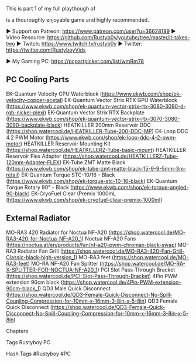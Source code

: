 This is part 1 <chappter> of my full playthough of <game>

<game> is a thouroughly enjoyable game and highly recommended.

► Support on Patreon: https://www.patreon.com/user?u=36628189
► Video Resource: https://github.com/Rustyb0y/youtube/tree/master/it-takes-two
► Twitch: https://www.twitch.tv/rustyb0y
► Twitter: https://twitter.com/RustyboyVids

► My Gaming PC: https://pcpartpicker.com/list/wmRm78

PC Cooling Parts
---------------------------------------------------
EK-Quantum Velocity CPU Waterblock (https://www.ekwb.com/shop/ek-velocity-copper-acetal)
EK-Quantum Vector Strix RTX  GPU Waterblock (https://www.ekwb.com/shop/ek-quantum-vector-strix-rtx-3080-3090-d-rgb-nickel-plexi)
EK-Quantum Vector Strix RTX Backplate (https://www.ekwb.com/shop/ek-quantum-vector-strix-rtx-3070-3080-3090-backplate-black)
HEATKILLER 200mm Reservoir DDC (https://shop.watercool.de/HEATKILLER-Tube-200-DDC-MP)
EK-Loop DDC 4.2 PWM Motor (https://www.ekwb.com/shop/ek-loop-ddc-4-2-pwm-motor)
HEATKILLER Reservoir Mounting Kit (https://shop.watercool.de/HEATKILLERZ-Tube-basic-mount)
HEATKILLER Reservoir Flex Adaptor (https://shop.watercool.de/HEATKILLERZ-Tube-120mm-Adapter-FLEX)
EK-Tube ZMT Matte Black (https://www.ekwb.com/shop/ek-tube-zmt-matte-black-15-9-9-5mm-3m-retail)
EK-Quantum Torque STC-10/16 - Black (https://www.ekwb.com/shop/ek-torque-stc-10-16-black)
EK-Quantum Torque Rotary 90° - Black (https://www.ekwb.com/shop/ek-torque-angled-90-black)
EK-CryoFuel Clear (Premix 1000mL (https://www.ekwb.com/shop/ek-cryofuel-clear-premix-1000ml)

External Radiator
---------------------------------------------------
MO-RA3 420 Radiator for Noctua NF-A20 (https://shop.watercool.de/MO-RA3-420-for-Noctua-NF-A20_1)
Noctua NF-A20 Fans (https://noctua.at/en/products/fan/nf-a20-pwm-chromax-black-swap)
MO-RA3 Radiator Fan Grill (https://shop.watercool.de/MO-RA3-420-Fan-Grill-Classic-black-high-version_1)
MO-RA3 feet (https://shop.watercool.de/MO-RA3-feet)
MO-RA NF-A20 Fan Splitter (https://shop.watercool.de/MO-RA-X-SPLITTER-FOR-NOCTUA-NF-A20_1)
PCI Slot Pass-Through Bracket (https://shop.watercool.de/PCI-Slot-Pass-Through-Bracket)
4Pin PWM extension 90cm black (https://shop.watercool.de/4Pin-PWM-extension-90cm-black_1)
QD3 Male Quick Disconnect (https://shop.watercool.de/QD3-Female-Quick-Disconnect-No-Spill-Coupling-Compression-for-10mm-x-16mm-3-8in-x-5-8in)
QD3 Female Quick Disconnect (https://shop.watercool.de/QD3-Female-Quick-Disconnect-No-Spill-Coupling-Compression-for-10mm-x-16mm-3-8in-x-5-8in)

Chapters

Tags
Rustyboy PC

Hash Tags
#Rustyboy #PC